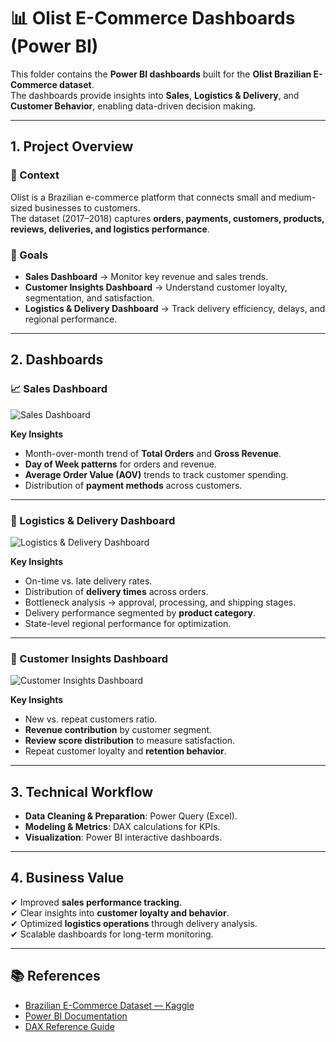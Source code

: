 # 📊 Olist E-Commerce Dashboards (Power BI)

This folder contains the **Power BI dashboards** built for the **Olist Brazilian E-Commerce dataset**.  
The dashboards provide insights into **Sales**, **Logistics & Delivery**, and **Customer Behavior**, enabling data-driven decision making.

---

## 1. Project Overview

### 📌 Context  
Olist is a Brazilian e-commerce platform that connects small and medium-sized businesses to customers.  
The dataset (2017–2018) captures **orders, payments, customers, products, reviews, deliveries, and logistics performance**.  

### 🎯 Goals  
- **Sales Dashboard** → Monitor key revenue and sales trends.  
- **Customer Insights Dashboard** → Understand customer loyalty, segmentation, and satisfaction.  
- **Logistics & Delivery Dashboard** → Track delivery efficiency, delays, and regional performance.  

---

## 2. Dashboards

### 📈 Sales Dashboard
![Sales Dashboard](../assets/powerbi/Sales_Dashboard.png)

**Key Insights**
- Month-over-month trend of **Total Orders** and **Gross Revenue**.  
- **Day of Week patterns** for orders and revenue.  
- **Average Order Value (AOV)** trends to track customer spending.  
- Distribution of **payment methods** across customers.  

---

### 🚚 Logistics & Delivery Dashboard
![Logistics & Delivery Dashboard](../assets/powerbi/Logistics&Delivery_Dashboard.png)

**Key Insights**
- On-time vs. late delivery rates.  
- Distribution of **delivery times** across orders.  
- Bottleneck analysis → approval, processing, and shipping stages.  
- Delivery performance segmented by **product category**.  
- State-level regional performance for optimization.  

---

### 👥 Customer Insights Dashboard
![Customer Insights Dashboard](../assets/powerbi/Customer_Insights_Dashboard.png)

**Key Insights**
- New vs. repeat customers ratio.  
- **Revenue contribution** by customer segment.  
- **Review score distribution** to measure satisfaction.  
- Repeat customer loyalty and **retention behavior**.  

---

## 3. Technical Workflow

- **Data Cleaning & Preparation**: Power Query (Excel).  
- **Modeling & Metrics**: DAX calculations for KPIs.  
- **Visualization**: Power BI interactive dashboards.  

---

## 4. Business Value

✔ Improved **sales performance tracking**.  
✔ Clear insights into **customer loyalty and behavior**.  
✔ Optimized **logistics operations** through delivery analysis.  
✔ Scalable dashboards for long-term monitoring.  

---

## 📚 References
- [Brazilian E-Commerce Dataset — Kaggle](https://www.kaggle.com/datasets/olistbr/brazilian-ecommerce)  
- [Power BI Documentation](https://learn.microsoft.com/en-us/power-bi/)  
- [DAX Reference Guide](https://learn.microsoft.com/en-us/dax/)  
